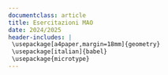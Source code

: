 ```yaml
---
documentclass: article
title: Esercitazioni MAO
date: 2024/2025
header-includes: |
 \usepackage[a4paper,margin=18mm]{geometry}
 \usepackage[italian]{babel}
 \usepackage{microtype}
---
```



